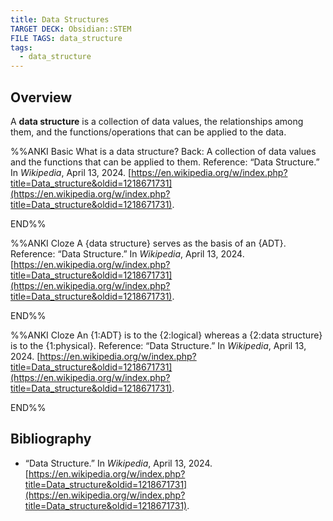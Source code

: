 ```yaml
---
title: Data Structures
TARGET DECK: Obsidian::STEM
FILE TAGS: data_structure
tags:
  - data_structure
---
```


## Overview

A **data structure** is a collection of data values, the relationships among them, and the functions/operations that can be applied to the data.

%%ANKI
Basic
What is a data structure?
Back: A collection of data values and the functions that can be applied to them.
Reference: “Data Structure.” In _Wikipedia_, April 13, 2024. [https://en.wikipedia.org/w/index.php?title=Data_structure&oldid=1218671731](https://en.wikipedia.org/w/index.php?title=Data_structure&oldid=1218671731).
<!--ID: 1714669011575-->
END%%

%%ANKI
Cloze
A {data structure} serves as the basis of an {ADT}.
Reference: “Data Structure.” In _Wikipedia_, April 13, 2024. [https://en.wikipedia.org/w/index.php?title=Data_structure&oldid=1218671731](https://en.wikipedia.org/w/index.php?title=Data_structure&oldid=1218671731).
<!--ID: 1714669011577-->
END%%

%%ANKI
Cloze
An {1:ADT} is to the {2:logical} whereas a {2:data structure} is to the {1:physical}.
Reference: “Data Structure.” In _Wikipedia_, April 13, 2024. [https://en.wikipedia.org/w/index.php?title=Data_structure&oldid=1218671731](https://en.wikipedia.org/w/index.php?title=Data_structure&oldid=1218671731).
<!--ID: 1714669011579-->
END%%

## Bibliography

* “Data Structure.” In _Wikipedia_, April 13, 2024. [https://en.wikipedia.org/w/index.php?title=Data_structure&oldid=1218671731](https://en.wikipedia.org/w/index.php?title=Data_structure&oldid=1218671731).